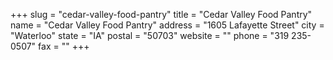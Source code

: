 +++
slug = "cedar-valley-food-pantry"
title = "Cedar Valley Food Pantry"
name = "Cedar Valley Food Pantry"
address = "1605 Lafayette Street"
city = "Waterloo"
state = "IA"
postal = "50703"
website = ""
phone = "319 235-0507"
fax = ""
+++
